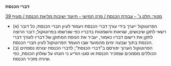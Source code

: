 **דברי הכנסת**

[מקור: חלק ג׳ - עבודת הכנסת / פרק חמישי - תיעוד ישיבות מליאת הכנסת / סעיף 39](https://he.wikisource.org/wiki/תקנון_הכנסת#סעיף_39)

 * (א) הפרוטוקול ייערך בידי עורך דברי הכנסת ויעמוד לעיון חברי הכנסת; כל דובר רשאי לתקן שיבושים, שגיאות והשמטות בדבריו כפי שנרשמו בפרוטוקול; דובר הרוצה לתקן את רישום דבריו כאמור, יעביר את הנוסח המתוקן של דבריו לעורך דברי הכנסת בתוך שבעה ימים מהמועד שבו הועמד הפרוטוקול לעיון חברי הכנסת.
 * (ב) הפרוטוקול הערוך יפורסם ב”דברי הכנסת“; לדברי הכנסת יצורפו נספחים הכוללים מסמכים שמזכיר הכנסת או סגנו הודיע כי הונחו על שולחן הכנסת, כפי שיורה מזכיר הכנסת.